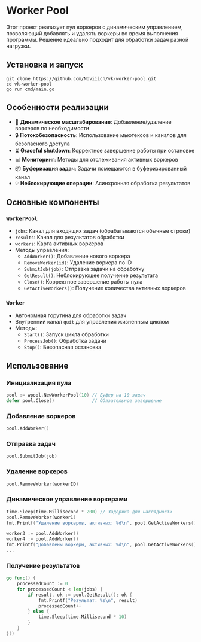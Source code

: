 # Worker Pool

Этот проект реализует пул воркеров с динамическим управлением, позволяющий добавлять и удалять воркеры во время выполнения программы. Решение идеально подходит для обработки задач разной нагрузки.

## Установка и запуск

```shell
git clone https://github.com/Noviiich/vk-worker-pool.git
cd vk-worker-pool
go run cmd/main.go
```

## Особенности реализации

- 🚀 **Динамическое масштабирование**: Добавление/удаление воркеров по необходимости
- 🔒 **Потокобезопасность**: Использование мьютексов и каналов для безопасного доступа
- ⏳ **Graceful shutdown**: Корректное завершение работы при остановке
- 📊 **Мониторинг**: Методы для отслеживания активных воркеров
- 📦 **Буферизация задач**: Задачи помещаются в буферизированный канал
- 💡 **Неблокирующие операции**: Асинхронная обработка результатов

## Основные компоненты

### `WorkerPool`
- `jobs`: Канал для входящих задач (обрабатываются обычные строки)
- `results`: Канал для результатов обработки
- `workers`: Карта активных воркеров
- Методы управления:
  - `AddWorker()`: Добавление нового воркера
  - `RemoveWorker(id)`: Удаление воркера по ID
  - `SubmitJob(job)`: Отправка задачи на обработку
  - `GetResult()`: Неблокирующее получение результата
  - `Close()`: Корректное завершение работы пула
  - `GetActiveWorkers()`: Получение количества активных воркеров

### `Worker`
- Автономная горутина для обработки задач
- Внутренний канал `quit` для управления жизненным циклом
- Методы:
  - `Start()`: Запуск цикла обработки
  - `ProcessJob()`: Обработка задачи
  - `Stop()`: Безопасная остановка

## Использование

### Инициализация пула
```go
pool := wpool.NewWorkerPool(10) // Буфер на 10 задач
defer pool.Close()              // Обязательное завершение
```

### Добавление воркеров
```go
pool.AddWorker()
```

### Отправка задач
```go
pool.SubmitJob(job)
```

### Удаление воркеров
```go
pool.RemoveWorker(workerID)
```

### Динамическое управление воркерами
```go
time.Sleep(time.Millisecond * 200) // Задержка для наглядности
pool.RemoveWorker(worker1)
fmt.Printf("Удаление воркеров, активных: %d\n", pool.GetActiveWorkers())    

worker3 := pool.AddWorker()
worker4 := pool.AddWorker()
fmt.Printf("Добавлены воркеры, активных: %d\n", pool.GetActiveWorkers())
...
```

### Получение результатов
```go
go func() {
    processedCount := 0
    for processedCount < len(jobs) {
        if result, ok := pool.GetResult(); ok {
            fmt.Printf("Результат: %s\n", result)
            processedCount++
        } else {
            time.Sleep(time.Millisecond * 10)
        }
    }
}()
```
